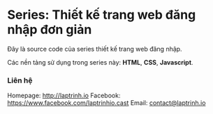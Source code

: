 # Series: Thiết kế trang web đăng nhập đơn giản

Đây là source code của series thiết kế trang web đăng nhập.

Các nền tảng sử dụng trong series này: **HTML**, **CSS**, **Javascript**.

### Liên hệ

Homepage: http://laptrinh.io
Facebook: https://www.facebook.com/laptrinhio.cast
Email: contact@laptrinh.io